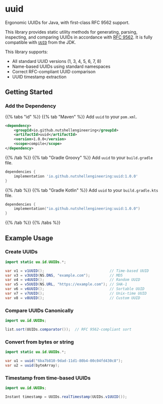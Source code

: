 # uuid

Ergonomic UUIDs for Java, with first-class RFC 9562 support. 

This library provides static utility methods for generating,
parsing, inspecting, and comparing UUIDs in accordance with [RFC 9562](https://datatracker.ietf.org/doc/html/rfc9562).
It is fully compatible with [`UUID`](https://docs.oracle.com/en/java/javase/17/docs/api/java.base/java/util/UUID.html)
from the JDK.

This library supports:
- All standard UUID versions (1, 3, 4, 5, 6, 7, 8)
- Name-based UUIDs using standard namespaces
- Correct RFC-compliant UUID comparison
- UUID timestamp extraction

## Getting Started

### Add the Dependency

{{% tabs "id" %}}
{{% tab "Maven" %}}
Add `uuid` to your `pom.xml`.

``` xml
<dependency>
    <groupId>io.github.nutshellengineering</groupId>
    <artifactId>uuid</artifactId>
    <version>1.0.0</version>
    <scope>compile</scope>
</dependency>
```
{{% /tab %}}
{{% tab "Gradle Groovy" %}}
Add `uuid` to your `build.gradle` file.

```gradle
dependencies {
    implementation 'io.github.nutshellengineering:uuid:1.0.0'
}
```
{{% /tab %}}
{{% tab "Gradle Kotlin" %}}
Add `uuid` to your `build.gradle.kts` file.

```kotlin
dependencies {
    implementation("io.github.nutshellengineering:uuid:1.0.0")
}
``` 
{{% /tab %}}
{{% /tabs %}}

## Example Usage

### Create UUIDs

```java
import static uu.id.UUIDs.*;

var v1 = v1UUID();                              // Time-based UUID
var v3 = v3UUID(NS.DNS, "example.com");         // MD5
var v4 = v4UUID();                              // Random UUID
var v5 = v5UUID(NS.URL, "https://example.com"); // SHA-1
var v6 = v6UUID();                              // Sortable UUID
var v7 = v7UUID();                              // Unix-time UUID
var v8 = v8UUID();                              // Custom UUID
```

### Compare UUIDs Canonically

```java
import uu.id.UUIDs;  

list.sort(UUIDs.comparator());  // RFC 9562-compliant sort
```

### Convert from bytes or string

```java
import static uu.id.UUIDs.*; 

var u1 = uuid("6ba7b810-9dad-11d1-80b4-00c04fd430c8");
var u2 = uuid(byteArray);
```

### Timestamp from time-based UUIDs

```java
import uu.id.UUIDs;

Instant timestamp = UUIDs.realTimestamp(UUIDs.v1UUID());
```
